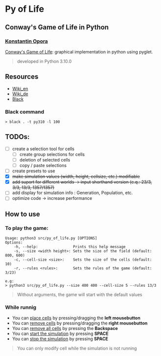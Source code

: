 # Py of Life
## Conway's Game of Life in Python
### <span style="text-decoration: underline">Konstantin Opora</span>

[Conway's Game of Life](https://en.wikipedia.org/wiki/Conway%27s_Game_of_Life): graphical implementation in python using pyglet.
> developed in Python 3.10.0

## Resources
- [Wiki_en](https://en.wikipedia.org/wiki/Conway%27s_Game_of_Life)
- [Wiki_de](https://de.wikipedia.org/wiki/Conways_Spiel_des_Lebens)
- [Black](https://github.com/psf/black)

### Black command
```shell 
> black . -t py310 -l 100
```

## TODOs:
- [ ] create a selection tool for cells
    - [ ] create group selections for cells
    - [ ] deletion of selected cells
    - [ ] copy / paste selections
- [ ] create presets to use
- [x] <del>make simulation values (width, height, cellsize, etc.) modifiable</del>
- [x] <del>add suport for different worlds -> input shorthand version (e.q.: 23/3, 3/3, 13/3, 1357/1357)</del>
- [ ] add display for simulation info : Generation, Population, etc.
- [ ] optimize code -> increase performance

## How to use
### To play the game:
```shell
Usage: python3 src/py_of_life.py [OPTIONS]
Options:
    -h, --help:                Prints this help message
    -s, --size <width height>: Sets the size of the field (default: 800, 600)
    -c, --cell-size <size>:    Sets the size of the cells (default: 10)
    -r, --rules <rules>:       Sets the rules of the game (default: 3/23)

e.g: 
> python3 src/py_of_life.py --size 400 400 --cell-size 5 --rules 13/3
```
> Without arguments, the game will start with the default values

### While runnig
- You can <span style="text-decoration: underline">place cells</span> by pressing/dragging the **left mousebutton**
- You can <span style="text-decoration: underline">remove cells</span> by pressing/dragging the **right mousebutton**
- You can <span style="text-decoration: underline">remove all cells</span> by pressing the **Backspace**
- You can <span style="text-decoration: underline">start the simulation</span> by pressing **SPACE**
- You can <span style="text-decoration: underline">stop the simulation</span> by pressing **SPACE**

> You can only modify cell while the simulation is not running
